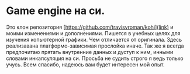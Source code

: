 # Game engine на си.

Это клон репозитория [https://github.com/travisvroman/kohi](link) и моими изменениями и дополнениями. Пишется в учебных целях для изучения копьютерной графики.
Чем отличается от оригинала. Здесь реализавана платформо-зависимая прослойка иначе. Так же я всегда предпочитаю прятать внутренние данных и дуступ к ним, 
инными словами инкапсуляция на си. Просьба не судить строго я ведь только учусь. Всем спасибо, надеюсь вам будет интересен мой опыт.
